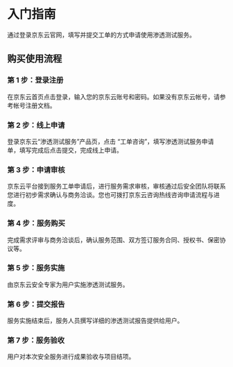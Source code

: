 # 入门指南
通过登录京东云官网，填写并提交工单的方式申请使用渗透测试服务。 

## 购买使用流程

### 第 1 步：登录注册
在京东云首页点击登录，输入您的京东云账号和密码。如果没有京东云帐号，请参考帐号注册文档。

### 第 2 步：线上申请
登录京东云“渗透测试服务”产品页，点击 “工单咨询”，填写渗透测试服务申请单，填写完成后点击提交，完成线上申请。

### 第 3 步：申请审核
京东云平台接到服务工单申请后，进行服务需求审核，审核通过后安全团队将联系您进行初步需求确认与商务洽谈。您也可拨打京东云咨询热线咨询申请流程与进度。

### 第 4 步：服务购买
完成需求评审与商务洽谈后，确认服务范围、双方签订服务合同、授权书、保密协议等。

### 第 5 步：服务实施
由京东云安全专家为用户实施渗透测试服务。

### 第 6 步：提交报告
服务实施结束后，服务人员撰写详细的渗透测试报告提供给用户。

### 第 7 步：服务验收
用户对本次安全服务进行成果验收与项目结项。
